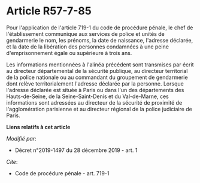# Article R57-7-85

Pour l'application de l'article 719-1 du code de procédure pénale, le chef de l'établissement communique aux services de
police et unités de gendarmerie le nom, les prénoms, la date de naissance, l'adresse déclarée, et la date de la libération
des personnes condamnées à une peine d'emprisonnement égale ou supérieure à trois ans.

Les informations mentionnées à l'alinéa précédent sont transmises par écrit au directeur départemental de la sécurité
publique, au directeur territorial de la police nationale ou au commandant du groupement de gendarmerie dont relève
territorialement l'adresse déclarée par la personne. Lorsque l'adresse déclarée est située à Paris ou dans l'un des
départements des Hauts-de-Seine, de la Seine-Saint-Denis et du Val-de-Marne, ces informations sont adressées au directeur de
la sécurité de proximité de l'agglomération parisienne et au directeur régional de la police judiciaire de Paris.

**Liens relatifs à cet article**

_Modifié par_:

  - Décret n°2019-1497 du 28 décembre 2019 - art. 1

_Cite_:

  - Code de procédure pénale - art. 719-1
